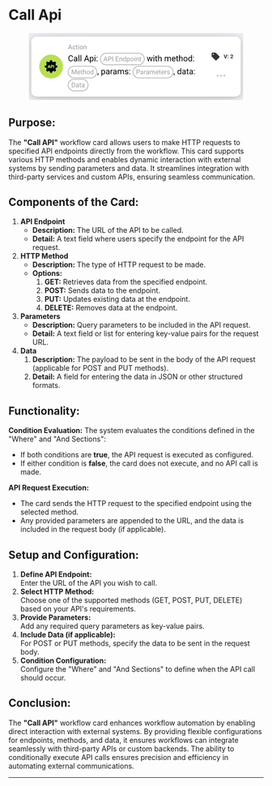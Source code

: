 # Call Api

<figure><img src="../../../../.gitbook/assets/image (310).png" alt="" width="563"><figcaption></figcaption></figure>

## Purpose:

The **"Call API"** workflow card allows users to make HTTP requests to specified API endpoints directly from the workflow. This card supports various HTTP methods and enables dynamic interaction with external systems by sending parameters and data. It streamlines integration with third-party services and custom APIs, ensuring seamless communication.

## Components of the Card:

1. **API Endpoint**
   * **Description:** The URL of the API to be called.
   * **Detail:** A text field where users specify the endpoint for the API request.
2. **HTTP Method**
   * **Description:** The type of HTTP request to be made.
   * **Options:**
     1. **GET:** Retrieves data from the specified endpoint.
     2. **POST:** Sends data to the endpoint.
     3. **PUT:** Updates existing data at the endpoint.
     4. **DELETE:** Removes data at the endpoint.
3. **Parameters**
   * **Description:** Query parameters to be included in the API request.
   * **Detail:** A text field or list for entering key-value pairs for the request URL.
4. **Data**
   1. **Description:** The payload to be sent in the body of the API request (applicable for POST and PUT methods).
   2. **Detail:** A field for entering the data in JSON or other structured formats.

## Functionality:

**Condition Evaluation:** The system evaluates the conditions defined in the "Where" and "And Sections":

* If both conditions are **true**, the API request is executed as configured.
* If either condition is **false**, the card does not execute, and no API call is made.

**API Request Execution:**

* The card sends the HTTP request to the specified endpoint using the selected method.
* Any provided parameters are appended to the URL, and the data is included in the request body (if applicable).

## Setup and Configuration:

1. **Define API Endpoint:**\
   Enter the URL of the API you wish to call.
2. **Select HTTP Method:**\
   Choose one of the supported methods (GET, POST, PUT, DELETE) based on your API's requirements.
3. **Provide Parameters:**\
   Add any required query parameters as key-value pairs.
4. **Include Data (if applicable):**\
   For POST or PUT methods, specify the data to be sent in the request body.
5. **Condition Configuration:**\
   Configure the "Where" and "And Sections" to define when the API call should occur.

## Conclusion:

The **"Call API"** workflow card enhances workflow automation by enabling direct interaction with external systems. By providing flexible configurations for endpoints, methods, and data, it ensures workflows can integrate seamlessly with third-party APIs or custom backends. The ability to conditionally execute API calls ensures precision and efficiency in automating external communications.

***

